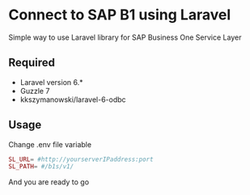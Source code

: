 # Connect to SAP B1 using Laravel
Simple way to use Laravel library for SAP Business One Service Layer

## Required
- Laravel version 6.*
- Guzzle  7
- kkszymanowski/laravel-6-odbc
## Usage
Change .env file variable

```php
SL_URL= #http://yourserverIPaddress:port
SL_PATH= #/b1s/v1/

```
And you are ready to go